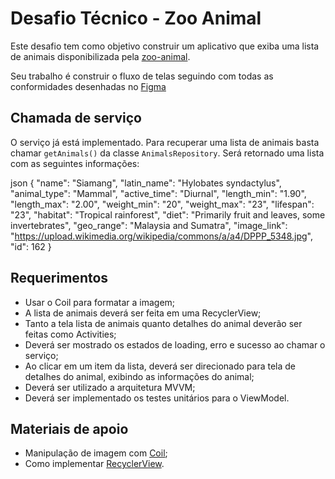 # Desafio Técnico - Zoo Animal

Este desafio tem como objetivo construir um aplicativo que exiba uma lista de animais disponibilizada pela [zoo-animal](https://zoo-animal-api.herokuapp.com/).

Seu trabalho é construir o fluxo de telas seguindo com todas as conformidades desenhadas no [Figma](https://www.figma.com/file/qfhpUsU2epDAc9QgIJq9tc/Playground---Animals?node-id=201%3A595)

## Chamada de serviço

O serviço já está implementado. Para recuperar uma lista de animais basta chamar `getAnimals()` da classe `AnimalsRepository`. Será retornado uma lista com as seguintes informações:

json
{
"name": "Siamang",
"latin_name": "Hylobates syndactylus",
"animal_type": "Mammal",
"active_time": "Diurnal",
"length_min": "1.90",
"length_max": "2.00",
"weight_min": "20",
"weight_max": "23",
"lifespan": "23",
"habitat": "Tropical rainforest",
"diet": "Primarily fruit and leaves, some invertebrates",
"geo_range": "Malaysia and Sumatra",
"image_link": "https://upload.wikimedia.org/wikipedia/commons/a/a4/DPPP_5348.jpg",
"id": 162
}


## Requerimentos

* Usar o Coil para formatar a imagem;
* A lista de animais deverá ser feita em uma RecyclerView;
* Tanto a tela lista de animais quanto detalhes do animal deverão ser feitas como Activities;
* Deverá ser mostrado os estados de loading, erro e sucesso ao chamar o serviço;
* Ao clicar em um item da lista, deverá ser direcionado para tela de detalhes do animal, exibindo as informações do animal;
* Deverá ser utilizado a arquitetura MVVM;
* Deverá ser implementado os testes unitários para o ViewModel.

## Materiais de apoio

* Manipulação de imagem com [Coil](https://github.com/coil-kt/coil);
* Como implementar [RecyclerView](https://developer.android.com/guide/topics/ui/layout/recyclerview?hl=pt-br).